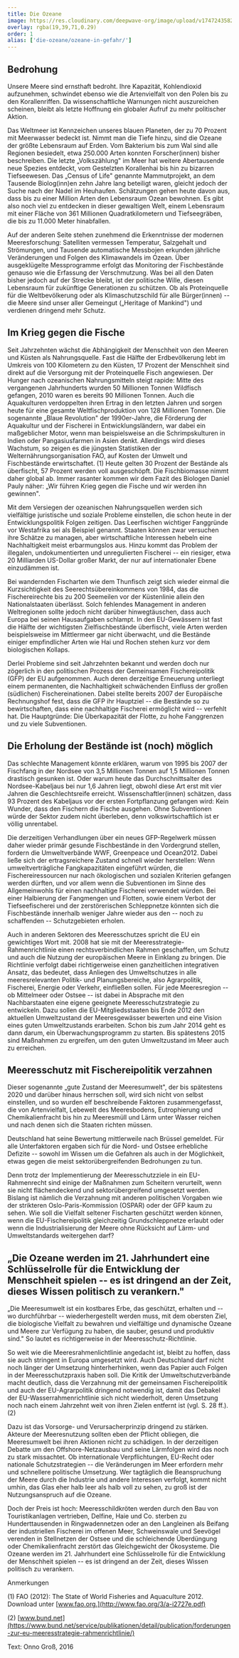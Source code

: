 ```yaml
---
title: Die Ozeane
image: https://res.cloudinary.com/deepwave-org/image/upload/v1747243582/deepwave.org/Die_Ozeane_bad_icon_B_RGB.jpg
overlay: rgba(19,39,71,0.29)
order: 1
alias: ['die-ozeane/ozeane-in-gefahr/']
---
```


## Bedrohung

Unsere Meere sind ernsthaft bedroht. Ihre Kapazität, Kohlendioxid aufzunehmen, schwindet ebenso wie die Artenvielfalt von den Polen bis zu den Korallenriffen. Da wissenschaftliche Warnungen nicht auszureichen scheinen, bleibt als letzte Hoffnung ein globaler Aufruf zu mehr politischer Aktion.

Das Weltmeer ist Kennzeichen unseres blauen Planeten, der zu 70 Prozent mit Meerwasser bedeckt ist. Nimmt man die Tiefe hinzu, sind die Ozeane der größte Lebensraum auf Erden. Vom Bakterium bis zum Wal sind alle Regionen besiedelt, etwa 250.000 Arten konnten Forscher(innen) bisher beschreiben. Die letzte „Volkszählung" im Meer hat weitere Abertausende neue Spezies entdeckt, vom Gestelzten Korallenhai bis hin zu bizarren Tiefseewesen. Das „Census of Life" genannte Mammutprojekt, an dem Tausende Biolog(inn)en zehn Jahre lang beteiligt waren, gleicht jedoch der Suche nach der Nadel im Heuhaufen. Schätzungen gehen heute davon aus, dass bis zu einer Million Arten den Lebensraum Ozean bewohnen. Es gibt also noch viel zu entdecken in dieser gewaltigen Welt, einem Lebensraum mit einer Fläche von 361 Millionen Quadratkilometern und Tiefseegräben, die bis zu 11.000 Meter hinabfallen.

Auf der anderen Seite stehen zunehmend die Erkenntnisse der modernen Meeresforschung: Satelliten vermessen Temperatur, Salzgehalt und Strömungen, und Tausende automatische Messbojen erkunden jährliche Veränderungen und Folgen des Klimawandels im Ozean. Über ausgeklügelte Messprogramme erfolgt das Monitoring der Fischbestände genauso wie die Erfassung der Verschmutzung. Was bei all den Daten bisher jedoch auf der Strecke bleibt, ist der politische Wille, diesen Lebensraum für zukünftige Generationen zu schützen. Ob als Proteinquelle für die Weltbevölkerung oder als Klimaschutzschild für alle Bürger(innen) -- die Meere sind unser aller Gemeingut („Heritage of Mankind") und verdienen dringend mehr Schutz.

## Im Krieg gegen die Fische

Seit Jahrzehnten wächst die Abhängigkeit der Menschheit von den Meeren und Küsten als Nahrungsquelle. Fast die Hälfte der Erdbevölkerung lebt im Umkreis von 100 Kilometern zu den Küsten, 17 Prozent der Menschheit sind direkt auf die Versorgung mit der Proteinquelle Fisch angewiesen. Der Hunger nach ozeanischen Nahrungsmitteln steigt rapide: Mitte des vergangenen Jahrhunderts wurden 50 Millionen Tonnen Wildfisch gefangen, 2010 waren es bereits 90 Millionen Tonnen. Auch die Aquakulturen verdoppelten ihren Ertrag in den letzten Jahren und sorgen heute für eine gesamte Weltfischproduktion von 128 Millionen Tonnen. Die sogenannte „Blaue Revolution" der 1990er-Jahre, die Förderung der Aquakultur und der Fischerei in Entwicklungsländern, war dabei ein maßgeblicher Motor, wenn man beispielsweise an die Schrimpskulturen in Indien oder Pangasiusfarmen in Asien denkt. Allerdings wird dieses Wachstum, so zeigen es die jüngsten Statistiken der Welternährungsorganisation FAO, auf Kosten der Umwelt und Fischbestände erwirtschaftet. (1) Heute gelten 30 Prozent der Bestände als überfischt, 57 Prozent werden voll ausgeschöpft. Die Fischbiomasse nimmt daher global ab. Immer rasanter kommen wir dem Fazit des Biologen Daniel Pauly näher: „Wir führen Krieg gegen die Fische und wir werden ihn gewinnen".

Mit dem Versiegen der ozeanischen Nahrungsquellen werden sich vielfältige juristische und soziale Probleme einstellen, die schon heute in der Entwicklungspolitik Folgen zeitigen. Das Leerfischen wichtiger Fanggründe vor Westafrika sei als Beispiel genannt. Staaten können zwar versuchen ihre Schätze zu managen, aber wirtschaftliche Interessen hebeln eine Nachhaltigkeit meist erbarmungslos aus. Hinzu kommt das Problem der illegalen, undokumentierten und unregulierten Fischerei -- ein riesiger, etwa 20 Milliarden US-Dollar großer Markt, der nur auf internationaler Ebene einzudämmen ist.

Bei wandernden Fischarten wie dem Thunfisch zeigt sich wieder einmal die Kurzsichtigkeit des Seerechtsübereinkommens von 1984, das die Fischereirechte bis zu 200 Seemeilen vor der Küstenlinie allein den Nationalstaaten überlässt. Solch fehlendes Management in anderen Weltregionen sollte jedoch nicht darüber hinwegtäuschen, dass auch Europa bei seinen Hausaufgaben schlampt. In den EU-Gewässern ist fast die Hälfte der wichtigsten Zielfischbestände überfischt, viele Arten werden beispielsweise im Mittlermeer gar nicht überwacht, und die Bestände einiger empfindlicher Arten wie Hai und Rochen stehen kurz vor dem biologischen Kollaps.

Derlei Probleme sind seit Jahrzehnten bekannt und werden doch nur zögerlich in den politischen Prozess der Gemeinsamen Fischereipolitik (GFP) der EU aufgenommen. Auch deren derzeitige Erneuerung unterliegt einem permanenten, die Nachhaltigkeit schwächenden Einfluss der großen (südlichen) Fischereinationen. Dabei stellte bereits 2007 der Europäische Rechnungshof fest, dass die GFP ihr Hauptziel -- die Bestände so zu bewirtschaften, dass eine nachhaltige Fischerei ermöglicht wird -- verfehlt hat. Die Hauptgründe: Die Überkapazität der Flotte, zu hohe Fanggrenzen und zu viele Subventionen.

## Die Erholung der Bestände ist (noch) möglich

Das schlechte Management könnte erklären, warum von 1995 bis 2007 der Fischfang in der Nordsee von 3,5 Millionen Tonnen auf 1,5 Millionen Tonnen drastisch gesunken ist. Oder warum heute das Durchschnittsalter des Nordsee-Kabeljaus bei nur 1,6 Jahren liegt, obwohl diese Art erst mit vier Jahren die Geschlechtsreife erreicht. Wissenschaftler(innen) schätzen, dass 93 Prozent des Kabeljaus vor der ersten Fortpflanzung gefangen wird: Kein Wunder, dass den Fischern die Fische ausgehen. Ohne Subventionen würde der Sektor zudem nicht überleben, denn volkswirtschaftlich ist er völlig unrentabel.

Die derzeitigen Verhandlungen über ein neues GFP-Regelwerk müssen daher wieder primär gesunde Fischbestände in den Vordergrund stellen, fordern die Umweltverbände WWF, Greenpeace und Ocean2012. Dabei ließe sich der ertragsreichere Zustand schnell wieder herstellen: Wenn umweltverträgliche Fangkapazitäten eingeführt würden, die Fischereiressourcen nur nach ökologischen und sozialen Kriterien gefangen werden dürften, und vor allem wenn die Subventionen im Sinne des Allgemeinwohls für einen nachhaltige Fischerei verwendet würden. Bei einer Halbierung der Fangmengen und Flotten, sowie einem Verbot der Tiefseefischerei und der zerstörerischen Schleppnetze könnten sich die Fischbestände innerhalb weniger Jahre wieder aus den -- noch zu schaffenden -- Schutzgebieten erholen.

Auch in anderen Sektoren des Meeresschutzes spricht die EU ein gewichtiges Wort mit. 2008 hat sie mit der Meeresstrategie-Rahmenrichtlinie einen rechtsverbindlichen Rahmen geschaffen, um Schutz und auch die Nutzung der europäischen Meere in Einklang zu bringen. Die Richtlinie verfolgt dabei richtigerweise einen ganzheitlichen integrativen Ansatz, das bedeutet, dass Anliegen des Umweltschutzes in alle meeresrelevanten Politik- und Planungsbereiche, also Agrarpolitik, Fischerei, Energie oder Verkehr, einfließen sollen. Für jede Meeresregion -- ob Mittelmeer oder Ostsee -- ist dabei in Absprache mit den Nachbarstaaten eine eigene geeignete Meeresschutzstrategie zu entwickeln. Dazu sollen die EU-Mitgliedsstaaten bis Ende 2012 den aktuellen Umweltzustand der Meeresgewässer bewerten und eine Vision eines guten Umweltzustands erarbeiten. Schon bis zum Jahr 2014 geht es dann darum, ein Überwachungsprogramm zu starten. Bis spätestens 2015 sind Maßnahmen zu ergreifen, um den guten Umweltzustand im Meer auch zu erreichen.

## Meeresschutz mit Fischereipolitik verzahnen

Dieser sogenannte „gute Zustand der Meeresumwelt", der bis spätestens 2020 und darüber hinaus herrschen soll, wird sich nicht von selbst einstellen, und so wurden elf beschreibende Faktoren zusammengefasst, die von Artenvielfalt, Lebewelt des Meeresbodens, Eutrophierung und Chemikalienfracht bis hin zu Meeresmüll und Lärm unter Wasser reichen und nach denen sich die Staaten richten müssen.

Deutschland hat seine Bewertung mittlerweile nach Brüssel gemeldet. Für alle Unterfaktoren ergaben sich für die Nord- und Ostsee erhebliche Defizite -- sowohl im Wissen um die Gefahren als auch in der Möglichkeit, etwas gegen die meist sektorübergreifenden Bedrohungen zu tun.

Denn trotz der Implementierung der Meeresschutzziele in ein EU-Rahmenrecht sind einige der Maßnahmen zum Scheitern verurteilt, wenn sie nicht flächendeckend und sektorübergreifend umgesetzt werden. Bislang ist nämlich die Verzahnung mit anderen politischen Vorgaben wie der strikteren Oslo-Paris-Kommission (OSPAR) oder der GFP kaum zu sehen. Wie soll die Vielfalt seltener Fischarten geschützt werden können, wenn die EU-Fischereipolitik gleichzeitig Grundschleppnetze erlaubt oder wenn die Industrialisierung der Meere ohne Rücksicht auf Lärm- und Umweltstandards weitergehen darf?

## „Die Ozeane werden im 21. Jahrhundert eine Schlüsselrolle für die Entwicklung der Menschheit spielen -- es ist dringend an der Zeit, dieses Wissen politisch zu verankern."

„Die Meeresumwelt ist ein kostbares Erbe, das geschützt, erhalten und -- wo durchführbar -- wiederhergestellt werden muss, mit dem obersten Ziel, die biologische Vielfalt zu bewahren und vielfältige und dynamische Ozeane und Meere zur Verfügung zu haben, die sauber, gesund und produktiv sind." So lautet es richtigerweise in der Meeresschutz-Richtlinie.

So weit wie die Meeresrahmenlichtlinie angedacht ist, bleibt zu hoffen, dass sie auch stringent in Europa umgesetzt wird. Auch Deutschland darf nicht noch länger der Umsetzung hinterherhinken, wenn das Papier auch Folgen in der Meeresschutzpraxis haben soll. Die Kritik der Umweltschutzverbände macht deutlich, dass die Verzahnung mit der gemeinsamen Fischereipolitik und auch der EU-Agrarpolitik dringend notwendig ist, damit das Debakel der EU-Wasserrahmenrichtlinie sich nicht wiederholt, deren Umsetzung noch nach einem Jahrzehnt weit von ihren Zielen entfernt ist (vgl. S. 28 ff.). (2)

Dazu ist das Vorsorge- und Verursacherprinzip dringend zu stärken. Akteure der Meeresnutzung sollten eben der Pflicht obliegen, die Meeresumwelt bei ihren Aktionen nicht zu schädigen. In der derzeitigen Debatte um den Offshore-Netzausbau und seine Lärmfolgen wird das noch zu stark missachtet. Ob internationale Verpflichtungen, EU-Recht oder nationale Schutzstrategien -- die Veränderungen im Meer erfordern mehr und schnellere politische Umsetzung. Wer tagtäglich die Beanspruchung der Meere durch die Industrie und andere Interessen verfolgt, kommt nicht umhin, das Glas eher halb leer als halb voll zu sehen, zu groß ist der Nutzungsanspruch auf die Ozeane.

Doch der Preis ist hoch: Meeresschildkröten werden durch den Bau von Touristikanlagen vertrieben, Delfine, Haie und Co. sterben zu Hunderttausenden in Ringwadennetzen oder an den Langleinen als Beifang der industriellen Fischerei im offenen Meer, Schweinswale und Seevögel verenden in Stellnetzen der Ostsee und die schleichende Überdüngung oder Chemikalienfracht zerstört das Gleichgewicht der Ökosysteme. Die Ozeane werden im 21. Jahrhundert eine Schlüsselrolle für die Entwicklung der Menschheit spielen -- es ist dringend an der Zeit, dieses Wissen politisch zu verankern.

Anmerkungen

(1) FAO (2012): The State of World Fisheries and Aquaculture 2012.\
Download unter [www.fao.org.](http://www.fao.org/3/a-i2727e.pdf)

(2) [www.bund.net](https://www.bund.net/service/publikationen/detail/publication/forderungen-zur-eu-meeresstrategie-rahmenrichtlinie/)

Text: Onno Groß, 2016